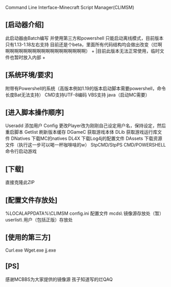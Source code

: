 Command Line Interface-Minecraft Script Manager(CLIMSM)


[启动器介绍]
------------------------------------------------------
此启动器由Batch编写
并使用第三方和powershell
只能启动离线模式，目前版本只有1.13-1.18左右支持
目前还是个beta，里面所有代码结构均会做出改变（烂啊啊啊啊啊啊啊啊啊啊啊啊啊啊啊啊啊啊啊）
+
|目前此版本无法正常使用，临时文件也暂时放入内部
+

[系统环境/要求]
------------------------------------------------------
附带有Powershell的系统（高版本例如1.19的版本启动脚本需要powershell，命令长度Bat无法支持）
CMD支持UTF-8编码
VBS支持
java（启动MC需要）


[进入脚本操作顺序]
------------------------------------------------------
Useradd    	    添加用户
Config    	    更改Player改为刚刚自己设定用户名，保持设定，然后重启脚本
Getlist    	    刷新版本缓存
DGameC			获取游戏本体
DLib 			获取游戏运行库文件
DNatives		下载MC的natives
DL4X			下载Log4j的配置文件
DAssets 		下载资源文件（执行这一步可以喝一杯咖啡啥的w）
StpCMD/StpPS 	CMD/POWERSHELL命令行启动游戏

[下载]
------------------------------------------------------
直接克隆此ZIP


[配置文件存放处]
------------------------------------------------------
%LOCALAPPDATA%\CLIMSM
config.ini 配置文件
mcds\ 镜像源存放处（暂）
userlist\ 用户（包括正版）存放处


[使用的第三方]
------------------------------------------------------
Curl.exe
Wget.exe
jj.exe

[PS]
------------------------------------------------------
感谢MCBBS为大家提供的镜像源
孩子知道写的烂QAQ
